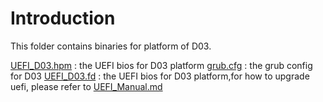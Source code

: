 # Introduction
This folder contains binaries for platform of D03.

[UEFI_D03.hpm](ftp://117.78.41.188/releases/5.0/linux/binary/D03/) : the UEFI bios for D03 platform
[grub.cfg](ftp://117.78.41.188/releases/5.0/linux/binary/D03/)     : the grub config for D03
[UEFI_D03.fd](ftp://117.78.41.188/releases/5.0/linux/binary/D03/)  : the UEFI bios for D03 platform,for how to upgrade uefi, please refer to [UEFI_Manual.md](https://github.com/open-estuary/estuary/blob/master/doc/UEFI_Manual.4D03.md)

